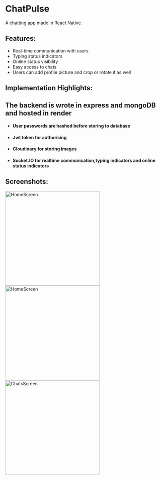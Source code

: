 
# ChatPulse

A chatting app made in React Native.


## Features:

- Real-time communication with users
- Typing status indicators
- Online status visibility
- Easy access to chats
- Users can add profile picture and crop or rotate it as well

 ## Implementation Highlights:

 ## The backend is wrote in express and mongoDB and hosted in render
 
- #### User passwords are hashed before storing to database
- #### Jwt token for authorising
- #### Cloudinary for storing images
- #### Socket.IO for realtime communication,typing indicators and online status indicators



## Screenshots:
<img src="https://github.com/user-attachments/assets/5ec71ea7-5904-4f6c-be31-5e040c87a805" alt="HomeScreen" width="300" />
<img src="https://github.com/user-attachments/assets/a78e31ad-12f1-4325-9839-37e78665b296" alt="HomeScreen" width="300" />
<img src="https://github.com/user-attachments/assets/71ab3af8-b2e5-4b8e-8474-236154b8006f" alt="ChatsScreen" width="300" />







